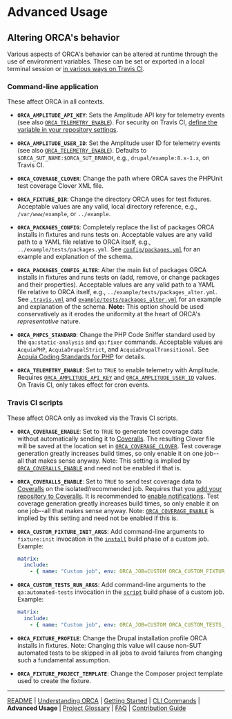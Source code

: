 # Advanced Usage

## Altering ORCA's behavior

Various aspects of ORCA's behavior can be altered at runtime through the use of environment variables. These can be set or exported in a local terminal session or [in various ways on Travis CI](https://docs.travis-ci.com/user/environment-variables/).

### Command-line application

These affect ORCA in all contexts.

* <a name="ORCA_AMPLITUDE_API_KEY"></a>**`ORCA_AMPLITUDE_API_KEY`**: Sets the Amplitude API key for telemetry events (see also [`ORCA_TELEMETRY_ENABLE`](#ORCA_TELEMETRY_ENABLE)). For security on Travis CI, [define the variable in your repository settings](https://docs.travis-ci.com/user/environment-variables/#defining-variables-in-repository-settings).

* <a name="ORCA_AMPLITUDE_USER_ID"></a>**`ORCA_AMPLITUDE_USER_ID`**: Set the Amplitude user ID for telemetry events (see also [`ORCA_TELEMETRY_ENABLE`](#ORCA_TELEMETRY_ENABLE)). Defaults to `$ORCA_SUT_NAME:$ORCA_SUT_BRANCH`, e.g., `drupal/example:8.x-1.x`, on Travis CI.

* <a name="ORCA_COVERAGE_CLOVER"></a>**`ORCA_COVERAGE_CLOVER`**: Change the path where ORCA saves the PHPUnit test coverage Clover XML file.

* <a name="ORCA_FIXTURE_DIR"></a>**`ORCA_FIXTURE_DIR`**: Change the directory ORCA uses for test fixtures. Acceptable values are any valid, local directory reference, e.g., `/var/www/example`, or `../example`.

* <a name="ORCA_PACKAGES_CONFIG"></a>**`ORCA_PACKAGES_CONFIG`**: Completely replace the list of packages ORCA installs in fixtures and runs tests on. Acceptable values are any valid path to a YAML file relative to ORCA itself, e.g., `../example/tests/packages.yml`. See [`config/packages.yml`](../config/packages.yml) for an example and explanation of the schema.

* <a name="ORCA_PACKAGES_CONFIG_ALTER"></a>**`ORCA_PACKAGES_CONFIG_ALTER`**: Alter the main list of packages ORCA installs in fixtures and runs tests on (add, remove, or change packages and their properties). Acceptable values are any valid path to a YAML file relative to ORCA itself, e.g., `../example/tests/packages_alter.yml`. See [`.travis.yml`](../.travis.yml) and [`example/tests/packages_alter.yml`](../example/tests/packages_alter.yml) for an example and explanation of the schema. **Note:** This option should be used conservatively as it erodes the uniformity at the heart of ORCA's _representative_ nature.

* <a name="ORCA_PHPCS_STANDARD"></a>**`ORCA_PHPCS_STANDARD`**: Change the PHP Code Sniffer standard used by the `qa:static-analysis` and `qa:fixer` commands. Acceptable values are `AcquiaPHP`, `AcquiaDrupalStrict`, and `AcquiaDrupalTransitional`. See [Acquia Coding Standards for PHP](https://packagist.org/packages/acquia/coding-standards) for details.

* <a name="ORCA_TELEMETRY_ENABLE"></a>**`ORCA_TELEMETRY_ENABLE`**: Set to `TRUE` to enable telemetry with Amplitude. Requires [`ORCA_AMPLITUDE_API_KEY`](#ORCA_AMPLITUDE_API_KEY) and [`ORCA_AMPLITUDE_USER_ID`](#ORCA_AMPLITUDE_USER_ID) values. On Travis CI, only takes effect for cron events.

### Travis CI scripts

These affect ORCA only as invoked via the Travis CI scripts.

* <a name="ORCA_COVERAGE_ENABLE"></a>**`ORCA_COVERAGE_ENABLE`**: Set to `TRUE` to generate test coverage data without automatically sending it to [Coveralls](https://coveralls.io/). The resulting Clover file will be saved at the location set in [`ORCA_COVERAGE_CLOVER`](#ORCA_COVERAGE_CLOVER). Test coverage generation greatly increases build times, so only enable it on one job--all that makes sense anyway. Note: This setting is implied by [`ORCA_COVERALLS_ENABLE`](#ORCA_COVERALLS_ENABLE) and need not be enabled if that is.

* <a name="ORCA_COVERALLS_ENABLE"></a>**`ORCA_COVERALLS_ENABLE`**: Set to `TRUE` to send test coverage data to [Coveralls](https://coveralls.io/) on the isolated/recommended job. Requires that you [add your repository to Coveralls](https://github.com/acquia/orca/blob/master/docs/faq.md#how-do-i-add-my-github-repository-to-coveralls). It is recommended to [enable notifications](https://docs.coveralls.io/coveralls-notifications). Test coverage generation greatly increases build times, so only enable it on one job--all that makes sense anyway. Note: [`ORCA_COVERAGE_ENABLE`](#ORCA_COVERAGE_ENABLE) is implied by this setting and need not be enabled if this is.

* <a name="ORCA_CUSTOM_FIXTURE_INIT_ARGS"></a>**`ORCA_CUSTOM_FIXTURE_INIT_ARGS`**: Add command-line arguments to `fixture:init` invocation in the [`install`](../bin/travis/install.sh) build phase of a custom job. Example:

    ```yaml
    matrix:
      include:
        - { name: "Custom job", env: ORCA_JOB=CUSTOM ORCA_CUSTOM_FIXTURE_INIT_ARGS="--profile=lightning" }
    ```

* <a name="ORCA_CUSTOM_TESTS_RUN_ARGS"></a>**`ORCA_CUSTOM_TESTS_RUN_ARGS`**: Add command-line arguments to the `qa:automated-tests` invocation in the [`script`](../bin/travis/script.sh) build phase of a custom job. Example:

    ```yaml
    matrix:
      include:
        - { name: "Custom job", env: ORCA_JOB=CUSTOM ORCA_CUSTOM_TESTS_RUN_ARGS="--sut-only" }
    ```

* <a name="ORCA_FIXTURE_PROFILE"></a>**`ORCA_FIXTURE_PROFILE`**: Change the Drupal installation profile ORCA installs in fixtures. Note: Changing this value will cause non-SUT automated tests to be skipped in all jobs to avoid failures from changing such a fundamental assumption.

* <a name="ORCA_FIXTURE_PROJECT_TEMPLATE"></a>**`ORCA_FIXTURE_PROJECT_TEMPLATE`**: Change the Composer project template used to create the fixture.

---

[README](README.md)
| [Understanding ORCA](understanding-orca.md)
| [Getting Started](getting-started.md)
| [CLI Commands](commands.md)
| **Advanced Usage**
| [Project Glossary](glossary.md)
| [FAQ](faq.md)
| [Contribution Guide](CONTRIBUTING.md)

